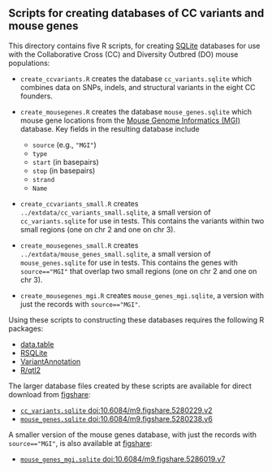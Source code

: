 ## Scripts for creating databases of CC variants and mouse genes

This directory contains five R scripts, for creating
[SQLite](https://www.sqlite.org) databases for use with the
Collaborative Cross (CC) and Diversity Outbred (DO) mouse populations:

- `create_ccvariants.R` creates the database `cc_variants.sqlite` which
  combines data on SNPs, indels, and structural variants in the eight
  CC founders.

- `create_mousegenes.R` creates the database `mouse_genes.sqlite`
  which mouse gene locations from the
  [Mouse Genome Informatics (MGI)](http://www.informatics.jax.org/)
  database. Key fields in the resulting database include

  - `source` (e.g., `"MGI"`)
  - `type`
  - `start` (in basepairs)
  - `stop` (in basepairs)
  - `strand`
  - `Name`

- `create_ccvariants_small.R` creates
  `../extdata/cc_variants_small.sqlite`, a small version of
  `cc_variants.sqlite` for use in tests. This contains the variants within
  two small regions (one on chr 2 and one on chr 3).

- `create_mousegenes_small.R` creates
  `../extdata/mouse_genes_small.sqlite`, a small version of
  `mouse_genes.sqlite` for use in tests. This contains the genes with
  `source=="MGI"` that overlap two small regions (one on chr 2 and one
  on chr 3).

- `create_mousegenes_mgi.R` creates `mouse_genes_mgi.sqlite`, a version
  with just the records with `source=="MGI"`.

Using these scripts to constructing these databases requires the
following R packages:

- [data.table](https://github.com/Rdatatable/data.table/wiki)
- [RSQLite](https://rstats-db.github.io/RSQLite/)
- [VariantAnnotation](https://bioconductor.org/packages/release/bioc/html/VariantAnnotation.html)
- [R/qtl2](https://github.com/rqtl/qtl2)

The larger database files created by these scripts are available for
direct download from [figshare](https://figshare.com):

- [`cc_variants.sqlite` doi:10.6084/m9.figshare.5280229.v2](https://doi.org/10.6084/m9.figshare.5280229.v2)
- [`mouse_genes.sqlite` doi:10.6084/m9.figshare.5280238.v6](https://doi.org/10.6084/m9.figshare.5280238.v6)

A smaller version of the mouse genes database, with just the records
with `source=="MGI"`, is also available at
[figshare](https://figshare.com):

- [`mouse_genes_mgi.sqlite` doi:10.6084/m9.figshare.5286019.v7](https://doi.org/10.6084/m9.figshare.5286019.v7)
